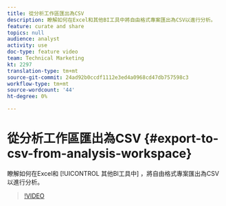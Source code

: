 ```yaml
---
title: 從分析工作區匯出為CSV
description: 瞭解如何在Excel和其他BI工具中將自由格式專案匯出為CSV以進行分析。
feature: curate and share
topics: null
audience: analyst
activity: use
doc-type: feature video
team: Technical Marketing
kt: 2297
translation-type: tm+mt
source-git-commit: 24ad92b0ccdf1112e3ed4a0968cd47db757598c3
workflow-type: tm+mt
source-wordcount: '44'
ht-degree: 0%

---
```



# 從分析工作區匯出為CSV {#export-to-csv-from-analysis-workspace}

瞭解如何在Excel和 [!UICONTROL 其他BI工具中] ，將自由格式專案匯出為CSV以進行分析。

>[!VIDEO](https://video.tv.adobe.com/v/24712/?quality=12)
